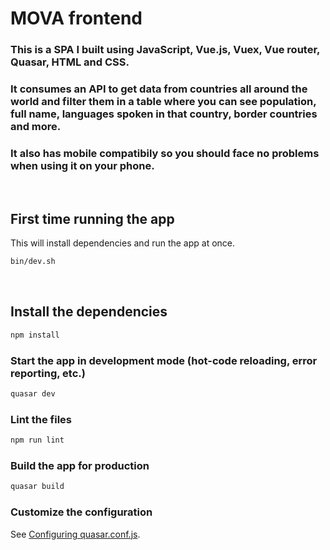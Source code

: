 # MOVA frontend

### This is a SPA I built using JavaScript, Vue.js, Vuex, Vue router, Quasar, HTML and CSS.
### It consumes an API to get data from countries all around the world and filter them in a table where you can see population, full name, languages spoken in that country, border countries and more.
### It also has mobile compatibily so you should face no problems when using it on your phone.

<br>

## First time running the app
This will install dependencies and run the app at once.
```bash
bin/dev.sh
```

<br>

## Install the dependencies
```bash
npm install
```

### Start the app in development mode (hot-code reloading, error reporting, etc.)
```bash
quasar dev
```

### Lint the files
```bash
npm run lint
```

### Build the app for production
```bash
quasar build
```

### Customize the configuration
See [Configuring quasar.conf.js](https://v1.quasar.dev/quasar-cli/quasar-conf-js).
